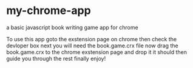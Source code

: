 my-chrome-app
=============

a basic javascript book writing game app for chrome

To use this app goto the exstension page on chrome then check the devloper box
next you will need the book.game.crx file
now drag the book.game.crx to the chrome exstension page and drop it
it should then guide you through the rest
finally enjoy!
